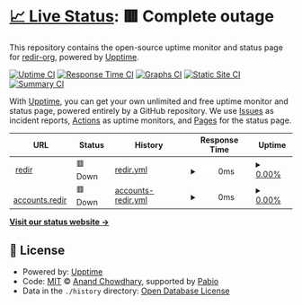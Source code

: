 # [📈 Live Status](https://status.redir.us.kg): <!--live status--> **🟥 Complete outage**

This repository contains the open-source uptime monitor and status page for [redir-org](https://status.redir.us.kg), powered by [Upptime](https://github.com/upptime/upptime).

[![Uptime CI](https://github.com/redir-org/status/workflows/Uptime%20CI/badge.svg)](https://github.com/redir-org/status/actions?query=workflow%3A%22Uptime+CI%22)
[![Response Time CI](https://github.com/redir-org/status/workflows/Response%20Time%20CI/badge.svg)](https://github.com/redir-org/status/actions?query=workflow%3A%22Response+Time+CI%22)
[![Graphs CI](https://github.com/redir-org/status/workflows/Graphs%20CI/badge.svg)](https://github.com/redir-org/status/actions?query=workflow%3A%22Graphs+CI%22)
[![Static Site CI](https://github.com/redir-org/status/workflows/Static%20Site%20CI/badge.svg)](https://github.com/redir-org/status/actions?query=workflow%3A%22Static+Site+CI%22)
[![Summary CI](https://github.com/redir-org/status/workflows/Summary%20CI/badge.svg)](https://github.com/redir-org/status/actions?query=workflow%3A%22Summary+CI%22)

With [Upptime](https://upptime.js.org), you can get your own unlimited and free uptime monitor and status page, powered entirely by a GitHub repository. We use [Issues](https://github.com/redir-org/status/issues) as incident reports, [Actions](https://github.com/redir-org/status/actions) as uptime monitors, and [Pages](https://status.redir.us.kg) for the status page.

<!--start: status pages-->
<!-- This summary is generated by Upptime (https://github.com/upptime/upptime) -->
<!-- Do not edit this manually, your changes will be overwritten -->
<!-- prettier-ignore -->
| URL | Status | History | Response Time | Uptime |
| --- | ------ | ------- | ------------- | ------ |
| <img alt="" src="https://icons.duckduckgo.com/ip3/redir.us.kg.ico" height="13"> [redir](https://redir.us.kg) | 🟥 Down | [redir.yml](https://github.com/redir-org/status/commits/HEAD/history/redir.yml) | <details><summary><img alt="Response time graph" src="./graphs/redir/response-time-week.png" height="20"> 0ms</summary><br><a href="https://status.redir.us.kg/history/redir"><img alt="Response time 1486" src="https://img.shields.io/endpoint?url=https%3A%2F%2Fraw.githubusercontent.com%2Fredir-org%2Fstatus%2FHEAD%2Fapi%2Fredir%2Fresponse-time.json"></a><br><a href="https://status.redir.us.kg/history/redir"><img alt="24-hour response time 0" src="https://img.shields.io/endpoint?url=https%3A%2F%2Fraw.githubusercontent.com%2Fredir-org%2Fstatus%2FHEAD%2Fapi%2Fredir%2Fresponse-time-day.json"></a><br><a href="https://status.redir.us.kg/history/redir"><img alt="7-day response time 0" src="https://img.shields.io/endpoint?url=https%3A%2F%2Fraw.githubusercontent.com%2Fredir-org%2Fstatus%2FHEAD%2Fapi%2Fredir%2Fresponse-time-week.json"></a><br><a href="https://status.redir.us.kg/history/redir"><img alt="30-day response time 0" src="https://img.shields.io/endpoint?url=https%3A%2F%2Fraw.githubusercontent.com%2Fredir-org%2Fstatus%2FHEAD%2Fapi%2Fredir%2Fresponse-time-month.json"></a><br><a href="https://status.redir.us.kg/history/redir"><img alt="1-year response time 1486" src="https://img.shields.io/endpoint?url=https%3A%2F%2Fraw.githubusercontent.com%2Fredir-org%2Fstatus%2FHEAD%2Fapi%2Fredir%2Fresponse-time-year.json"></a></details> | <details><summary><a href="https://status.redir.us.kg/history/redir">0.00%</a></summary><a href="https://status.redir.us.kg/history/redir"><img alt="All-time uptime 4.98%" src="https://img.shields.io/endpoint?url=https%3A%2F%2Fraw.githubusercontent.com%2Fredir-org%2Fstatus%2FHEAD%2Fapi%2Fredir%2Fuptime.json"></a><br><a href="https://status.redir.us.kg/history/redir"><img alt="24-hour uptime 0.00%" src="https://img.shields.io/endpoint?url=https%3A%2F%2Fraw.githubusercontent.com%2Fredir-org%2Fstatus%2FHEAD%2Fapi%2Fredir%2Fuptime-day.json"></a><br><a href="https://status.redir.us.kg/history/redir"><img alt="7-day uptime 0.00%" src="https://img.shields.io/endpoint?url=https%3A%2F%2Fraw.githubusercontent.com%2Fredir-org%2Fstatus%2FHEAD%2Fapi%2Fredir%2Fuptime-week.json"></a><br><a href="https://status.redir.us.kg/history/redir"><img alt="30-day uptime 1.38%" src="https://img.shields.io/endpoint?url=https%3A%2F%2Fraw.githubusercontent.com%2Fredir-org%2Fstatus%2FHEAD%2Fapi%2Fredir%2Fuptime-month.json"></a><br><a href="https://status.redir.us.kg/history/redir"><img alt="1-year uptime 4.98%" src="https://img.shields.io/endpoint?url=https%3A%2F%2Fraw.githubusercontent.com%2Fredir-org%2Fstatus%2FHEAD%2Fapi%2Fredir%2Fuptime-year.json"></a></details>
| <img alt="" src="https://icons.duckduckgo.com/ip3/accounts.redir.us.kg.ico" height="13"> [accounts.redir](https://accounts.redir.us.kg) | 🟥 Down | [accounts-redir.yml](https://github.com/redir-org/status/commits/HEAD/history/accounts-redir.yml) | <details><summary><img alt="Response time graph" src="./graphs/accounts-redir/response-time-week.png" height="20"> 0ms</summary><br><a href="https://status.redir.us.kg/history/accounts-redir"><img alt="Response time 422" src="https://img.shields.io/endpoint?url=https%3A%2F%2Fraw.githubusercontent.com%2Fredir-org%2Fstatus%2FHEAD%2Fapi%2Faccounts-redir%2Fresponse-time.json"></a><br><a href="https://status.redir.us.kg/history/accounts-redir"><img alt="24-hour response time 0" src="https://img.shields.io/endpoint?url=https%3A%2F%2Fraw.githubusercontent.com%2Fredir-org%2Fstatus%2FHEAD%2Fapi%2Faccounts-redir%2Fresponse-time-day.json"></a><br><a href="https://status.redir.us.kg/history/accounts-redir"><img alt="7-day response time 0" src="https://img.shields.io/endpoint?url=https%3A%2F%2Fraw.githubusercontent.com%2Fredir-org%2Fstatus%2FHEAD%2Fapi%2Faccounts-redir%2Fresponse-time-week.json"></a><br><a href="https://status.redir.us.kg/history/accounts-redir"><img alt="30-day response time 0" src="https://img.shields.io/endpoint?url=https%3A%2F%2Fraw.githubusercontent.com%2Fredir-org%2Fstatus%2FHEAD%2Fapi%2Faccounts-redir%2Fresponse-time-month.json"></a><br><a href="https://status.redir.us.kg/history/accounts-redir"><img alt="1-year response time 422" src="https://img.shields.io/endpoint?url=https%3A%2F%2Fraw.githubusercontent.com%2Fredir-org%2Fstatus%2FHEAD%2Fapi%2Faccounts-redir%2Fresponse-time-year.json"></a></details> | <details><summary><a href="https://status.redir.us.kg/history/accounts-redir">0.00%</a></summary><a href="https://status.redir.us.kg/history/accounts-redir"><img alt="All-time uptime 4.07%" src="https://img.shields.io/endpoint?url=https%3A%2F%2Fraw.githubusercontent.com%2Fredir-org%2Fstatus%2FHEAD%2Fapi%2Faccounts-redir%2Fuptime.json"></a><br><a href="https://status.redir.us.kg/history/accounts-redir"><img alt="24-hour uptime 0.00%" src="https://img.shields.io/endpoint?url=https%3A%2F%2Fraw.githubusercontent.com%2Fredir-org%2Fstatus%2FHEAD%2Fapi%2Faccounts-redir%2Fuptime-day.json"></a><br><a href="https://status.redir.us.kg/history/accounts-redir"><img alt="7-day uptime 0.00%" src="https://img.shields.io/endpoint?url=https%3A%2F%2Fraw.githubusercontent.com%2Fredir-org%2Fstatus%2FHEAD%2Fapi%2Faccounts-redir%2Fuptime-week.json"></a><br><a href="https://status.redir.us.kg/history/accounts-redir"><img alt="30-day uptime 1.38%" src="https://img.shields.io/endpoint?url=https%3A%2F%2Fraw.githubusercontent.com%2Fredir-org%2Fstatus%2FHEAD%2Fapi%2Faccounts-redir%2Fuptime-month.json"></a><br><a href="https://status.redir.us.kg/history/accounts-redir"><img alt="1-year uptime 4.07%" src="https://img.shields.io/endpoint?url=https%3A%2F%2Fraw.githubusercontent.com%2Fredir-org%2Fstatus%2FHEAD%2Fapi%2Faccounts-redir%2Fuptime-year.json"></a></details>

<!--end: status pages-->

[**Visit our status website →**](https://status.redir.us.kg)

## 📄 License

- Powered by: [Upptime](https://github.com/upptime/upptime)
- Code: [MIT](./LICENSE) © [Anand Chowdhary](https://anandchowdhary.com), supported by [Pabio](https://pabio.com)
- Data in the `./history` directory: [Open Database License](https://opendatacommons.org/licenses/odbl/1-0/)
